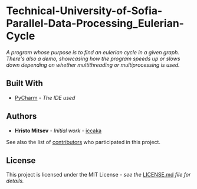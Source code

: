 # Technical-University-of-Sofia-Parallel-Data-Processing_Eulerian-Cycle

*A program whose purpose is to find an eulerian cycle in a given graph. There's also a demo, showcasing how the program speeds up or slows down depending on whether multithreading or multiprocessing is used.*

## Built With

* [PyCharm](https://www.jetbrains.com/pycharm/) - *The IDE used*

## Authors

* **Hristo Mitsev** - *Initial work* - [iccaka](https://github.com/iccaka)

See also the list of [contributors](https://github.com/iccaka/Technical-University-of-Sofia-Parallel-Data-Processing_Eulerian-Cycle/graphs/contributors) who participated in this project.

## License

This project is licensed under the MIT License - *see the* [LICENSE.md]() *file for details.*
